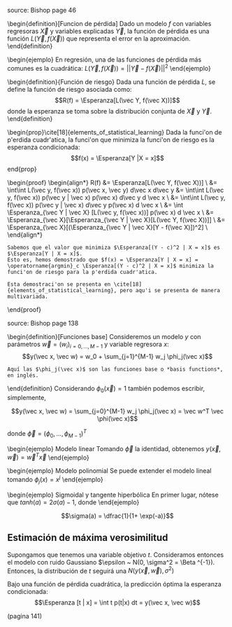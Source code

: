 source: Bishop page 46

\begin{definition}[Funcion de pérdida]
    Dado un modelo $f$ con variables regresoras $\vec X$ y variables explicadas $\vec Y$, la función de pérdida es una función $L(\vec Y, f(\vec X))$ que representa el error en la aproximación.
\end{definition}

\begin{ejemplo}
    En regresión, una de las funciones de pérdida más comunes es la cuadrática: $L(\vec Y, f(\vec X)) = ||\vec Y - f(\vec X)||^2$
\end{ejemplo}

\begin{definition}{Función de riesgo}
    Dada una función de pérdida $L$, se define la función de riesgo asociada como:
    $$R(f) = \Esperanza[L(\vec Y, f(\vec X))]$$
    donde la esperanza se toma sobre la distribución conjunta de $\vec X$ y $\vec Y$.
\end{definition}

\begin{prop}\cite[18]{elements_of_statistical_learning}
    Dada la funci'on de p'erdida cuadr'atica, la funci'on que minimiza la funci'on de riesgo es la esperanza condicionada:
    $$f(x) = \Esperanza[Y |X = x]$$
end{prop}

\begin{proof}
    \begin{align*}
        R(f) &= \Esperanza[L(\vec Y, f(\vec X))] \\
             &= \int\int L(\vec y, f(\vec x)) p(\vec x, \vec y) d\vec x d\vec y
             &= \int\int L(\vec y, f(\vec x)) p(\vec y | \vec x) p(\vec x) d\vec y d \vec x \\
             &= \int\int L(\vec y, f(\vec x)) p(\vec y | \vec x) d\vec y p(\vec x) d \vec x \\
             &= \int \Esperanza_{\vec Y | \vec X} [L(\vec y, f(\vec x))] p(\vec x) d \vec x \\
             &= \Esperanza_{\vec X}[\Esperanza_{\vec Y | \vec X}[L(\vec Y, f(\vec X))]] \\
             &= \Esperanza_{\vec X}[(\Esperanza_{\vec Y | \vec X}[Y - f(\vec X)])^2] \\
    \end{align*}

    Sabemos que el valor que minimiza $\Esperanza[(Y - c)^2 | X = x]$ es $\Esperanza[Y | X = x]$.
    Esto es, hemos demostrado que $f(x) = \Esperanza[Y | X = x] = \operatorname{argmin}_c \Esperanza[(Y - c)^2 | X = x]$ minimiza la funci'on de riesgo para la p'erdida cuadr'atica.

    Esta demostraci'on se presenta en \cite[18]{elements_of_statistical_learning}, pero aqu'i se presenta de manera multivariada. 
\end{proof}

source: Bishop page 138

\begin{definition}[Funciones base]
    Consideremos un modelo $y$ con parámetros $\vec w = (w_i)_{i = 0, ..., M - 1}$ y variable regresora $x$:
    $$y(\vec x, \vec w) = w_0 + \sum_{j=1}^{M-1} w_j \phi_j(\vec x)$$

    Aquí las $\phi_j(\vec x)$ son las funciones base o *basis functions*, en inglés.
\end{definition}
Considerando $\phi_0(\vec x) = 1$ también podemos escribir, simplemente,

$$y(\vec x, \vec w) = \sum_{j=0}^{M-1} w_j \phi_j(\vec x) = \vec w^T \vec \phi(\vec x)$$

donde $\vec \phi = (\phi_0, ..., \phi_{M-1})^T$

\begin{ejemplo} Modelo linear
    Tomando $\vec \phi$ la identidad, obtenemos
    $y(\vec x, \vec w) = \vec w^T \vec x$
\end{ejemplo}

\begin{ejemplo} Modelo polinomial
    Se puede extender el modelo lineal tomando $\phi_j(x) = x^j$
\end{ejemplo}

\begin{ejemplo} Sigmoidal y tangente hiperbólica
    En primer lugar, nótese que $tanh(a) = 2 \sigma(a) -1$, donde
\end{ejemplo}

$$\sigma(a) = \dfrac{1}{1+ \exp(-a)}$$

## Estimación de máxima verosimilitud
Supongamos que tenemos una variable objetivo $t$. Consideramos entonces el modelo con ruido Gaussiano $\epsilon ~ N(0, \sigma^2 = \Beta ^{-1}). Entonces, la distribución de $t$ seguirá una $N(y(\vec x, \vec w), \sigma^2)$

Bajo una función de pérdida cuadrática, la predicción óptima la esperanza condicionada:
$$\Esperanza [t | x] = \int t p(t|x) dt = y(\vec x, \vec w)$$

(pagina 141)
